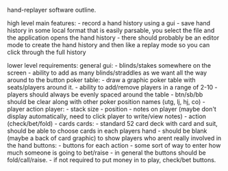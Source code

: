 hand-replayer software outline.

high level main features:
    - record a hand history using a gui
    - save hand history in some local format that is easily parsable, you select the file and the application opens the hand history
    - there should probably be an editor mode to create the hand history and then like a replay mode so you can click through the full history

lower level requirements:
    general gui:
        - blinds/stakes somewhere on the screen
        - ability to add as many blinds/straddles as we want all the way around to the button
    poker table:
        - draw a graphic poker table with seats/players around it.
        - ability to add/remove players in a range of 2-10
        - players should always be evenly spaced around the table
        - btn/sb/bb should be clear along with other poker position names (utg, lj, hj, co)
        - player action
    player:
        - stack size
        - position
        - notes on player (maybe don't display automatically, need to click player to write/view notes)
        - action (check/bet/fold)
        - cards
    cards:
        - standard 52 card deck with card and suit, should be able to choose cards in each players hand
        - should be blank (maybe a back of card graphic) to show players who arent really involved in the hand
    buttons:
        - buttons for each action
        - some sort of way to enter how much someone is going to bet/raise
        - in general the buttons should be fold/call/raise.
        - if not required to put money in to play, check/bet buttons.
